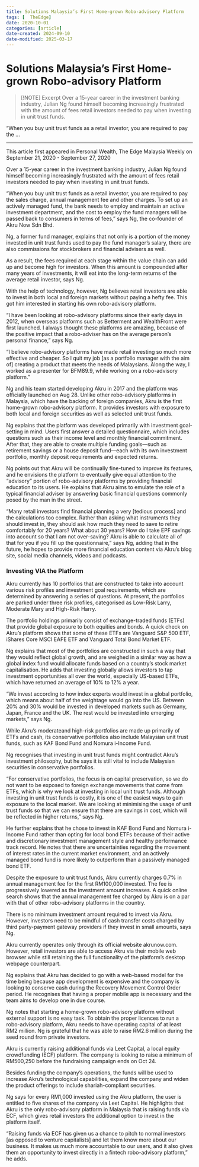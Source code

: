 ```yaml
---
title: Solutions Malaysia’s First Home-grown Robo-advisory Platform
tags: [  TheEdge]
date: 2020-10-01
categories: [article]
date-created: 2024-09-10
date-modified: 2025-03-17
---
```


# Solutions Malaysia’s First Home-grown Robo-advisory Platform

> [!NOTE] Excerpt
> Over a 15-year career in the investment banking industry, Julian Ng found himself becoming increasingly frustrated with the amount of fees retail investors needed to pay when investing in unit trust funds.

“When you buy unit trust funds as a retail investor, you are required to pay the …

---

This article first appeared in Personal Wealth, The Edge Malaysia Weekly on September 21, 2020 - September 27, 2020

Over a 15-year career in the investment banking industry, Julian Ng found himself becoming increasingly frustrated with the amount of fees retail investors needed to pay when investing in unit trust funds.

“When you buy unit trust funds as a retail investor, you are required to pay the sales charge, annual management fee and other charges. To set up an actively managed fund, the bank needs to employ and maintain an active investment department, and the cost to employ the fund managers will be passed back to consumers in terms of fees,” says Ng, the co-founder of Akru Now Sdn Bhd.

Ng, a former fund manager, explains that not only is a portion of the money invested in unit trust funds used to pay the fund manager’s salary, there are also commissions for stockbrokers and financial advisers as well.

As a result, the fees required at each stage within the value chain can add up and become high for investors. When this amount is compounded after many years of investments, it will eat into the long-term returns of the average retail investor, says Ng.

With the help of technology, however, Ng believes retail investors are able to invest in both local and foreign markets without paying a hefty fee. This got him interested in starting his own robo-advisory platform.

“I have been looking at robo-advisory platforms since their early days in 2012, when overseas platforms such as Betterment and WealthFront were first launched. I always thought these platforms are amazing, because of the positive impact that a robo-adviser has on the average person’s personal finance,” says Ng.

“I believe robo-advisory platforms have made retail investing so much more effective and cheaper. So I quit my job \[as a portfolio manager with the aim of\] creating a product that meets the needs of Malaysians. Along the way, I worked as a presenter for BFM89.9, while working on a robo-advisory platform.”

Ng and his team started developing Akru in 2017 and the platform was officially launched on Aug 28. Unlike other robo-advisory platforms in Malaysia, which have the backing of foreign companies, Akru is the first home-grown robo-advisory platform. It provides investors with exposure to both local and foreign securities as well as selected unit trust funds.

Ng explains that the platform was developed primarily with investment goal-setting in mind. Users first answer a detailed questionnaire, which includes questions such as their income level and monthly financial commitment. After that, they are able to create multiple funding goals—such as retirement savings or a house deposit fund—each with its own investment portfolio, monthly deposit requirements and expected returns.

Ng points out that Akru will be continually fine-tuned to improve its features, and he envisions the platform to eventually give equal attention to the “advisory” portion of robo-advisory platforms by providing financial education to its users. He explains that Akru aims to emulate the role of a typical financial adviser by answering basic financial questions commonly posed by the man in the street.

“Many retail investors find financial planning a very \[tedious process\] and the calculations too complex. Rather than asking what instruments they should invest in, they should ask how much they need to save to retire comfortably for 20 years? What about 30 years? How do I take EPF savings into account so that I am not over-saving? Akru is able to calculate all of that for you if you fill up the questionnaire,” says Ng, adding that in the future, he hopes to provide more financial education content via Akru’s blog site, social media channels, videos and podcasts.

### Investing VIA the Platform

Akru currently has 10 portfolios that are constructed to take into account various risk profiles and investment goal requirements, which are determined by answering a series of questions. At present, the portfolios are parked under three risk profiles, categorised as Low-Risk Larry, Moderate Mary and High-Risk Harry.

The portfolio holdings primarily consist of exchange-traded funds (ETFs) that provide global exposure to both equities and bonds. A quick check on Akru’s platform shows that some of these ETFs are Vanguard S&P 500 ETF, iShares Core MSCI EAFE ETF and Vanguard Total Bond Market ETF.

Ng explains that most of the portfolios are constructed in such a way that they would reflect global growth, and are weighed in a similar way as how a global index fund would allocate funds based on a country’s stock market capitalisation. He adds that investing globally allows investors to tap investment opportunities all over the world, especially US-based ETFs, which have returned an average of 10% to 12% a year.

“We invest according to how index experts would invest in a global portfolio, which means about half of the weightage would go into the US. Between 20% and 30% would be invested in developed markets such as Germany, Japan, France and the UK. The rest would be invested into emerging markets,” says Ng.

While Akru’s moderateand high-risk portfolios are made up primarily of ETFs and cash, its conservative portfolios also include Malaysian unit trust funds, such as KAF Bond Fund and Nomura i-Income Fund.

Ng recognises that investing in unit trust funds might contradict Akru’s investment philosophy, but he says it is still vital to include Malaysian securities in conservative portfolios.

“For conservative portfolios, the focus is on capital preservation, so we do not want to be exposed to foreign exchange movements that come from ETFs, which is why we look at investing in local unit trust funds. Although investing in unit trust funds is costly, it is one of the easiest ways to gain exposure to the local market. We are looking at minimising the usage of unit trust funds so that we can ensure that there are savings in cost, which will be reflected in higher returns,” says Ng.

He further explains that he chose to invest in KAF Bond Fund and Nomura i-Income Fund rather than opting for local bond ETFs because of their active and discretionary investment management style and healthy performance track record. He notes that there are uncertainties regarding the movement of interest rates in the current market environment, and an actively managed bond fund is more likely to outperform than a passively managed bond ETF.

Despite the exposure to unit trust funds, Akru currently charges 0.7% in annual management fee for the first RM100,000 invested. The fee is progressively lowered as the investment amount increases. A quick online search shows that the annual management fee charged by Akru is on a par with that of other robo-advisory platforms in the country.

There is no minimum investment amount required to invest via Akru. However, investors need to be mindful of cash transfer costs charged by third party-payment gateway providers if they invest in small amounts, says Ng.

Akru currently operates only through its official website akrunow.com. However, retail investors are able to access Akru via their mobile web browser while still retaining the full functionality of the platform’s desktop webpage counterpart.

Ng explains that Akru has decided to go with a web-based model for the time being because app development is expensive and the company is looking to conserve cash during the Recovery Movement Control Order period. He recognises that having a proper mobile app is necessary and the team aims to develop one in due course.

Ng notes that starting a home-grown robo-advisory platform without external support is no easy task. To obtain the proper licences to run a robo-advisory platform, Akru needs to have operating capital of at least RM2 million. Ng is grateful that he was able to raise RM2.6 million during the seed round from private investors.

Akru is currently raising additional funds via Leet Capital, a local equity crowdfunding (ECF) platform. The company is looking to raise a minimum of RM500,250 before the fundraising campaign ends on Oct 24.

Besides funding the company’s operations, the funds will be used to increase Akru’s technological capabilities, expand the company and widen the product offerings to include shariah-compliant securities.

Ng says for every RM1,000 invested using the Akru platform, the user is entitled to five shares of the company via Leet Capital. He highlights that Akru is the only robo-advisory platform in Malaysia that is raising funds via ECF, which gives retail investors the additional option to invest in the platform itself.

“Raising funds via ECF has given us a chance to pitch to normal investors \[as opposed to venture capitalists\] and let them know more about our business. It makes us much more accountable to our users, and it also gives them an opportunity to invest directly in a fintech robo-advisory platform,” he adds.
